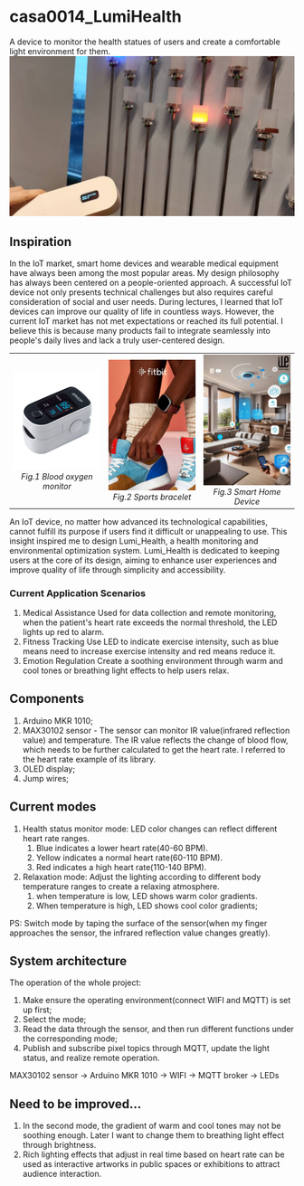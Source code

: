 # casa0014_LumiHealth
A device to monitor the health statues of users and create a comfortable light environment for them.
![LumiHealth Device](images/show.jpg)

## Inspiration
In the IoT market, smart home devices and wearable medical equipment have always been among the most popular areas. My design philosophy has always been centered on a people-oriented approach. A successful IoT device not only presents technical challenges but also requires careful consideration of social and user needs. During lectures, I learned that IoT devices can improve our quality of life in countless ways. However, the current IoT market has not met expectations or reached its full potential. I believe this is because many products fail to integrate seamlessly into people's daily lives and lack a truly user-centered design.

<table>
  <tr>
    <td align="center" width="33%">
      <img src="images/health.jpg" alt="Blood oxygen monitor" width="200"/><br/>
      <em>Fig.1 Blood oxygen monitor</em>
    </td>
    <td align="center" width="33%">
      <img src="images/fit%20monitor.jpg" alt="Sports bracelet" width="200"/><br/>
      <em>Fig.2 Sports bracelet</em>
    </td>
    <td align="center" width="33%">
      <img src="images/smart_home.jpg" alt="Smart Home Device" width="200"/><br/>
      <em>Fig.3 Smart Home Device</em>
    </td>
  </tr>
</table>

An IoT device, no matter how advanced its technological capabilities, cannot fulfill its purpose if users find it difficult or unappealing to use. This insight inspired me to design Lumi_Health, a health monitoring and environmental optimization system. Lumi_Health is dedicated to keeping users at the core of its design, aiming to enhance user experiences and improve quality of life through simplicity and accessibility.

### Current Application Scenarios
1) Medical Assistance
   Used for data collection and remote monitoring, when the patient's heart rate exceeds the normal threshold, the LED lights up red to alarm.
2) Fitness Tracking
   Use LED to indicate exercise intensity, such as blue means need to increase exercise intensity and red means reduce it.
3) Emotion Regulation
   Create a soothing environment through warm and cool tones or breathing light effects to help users relax.

## Components
1) Arduino MKR 1010;
2) MAX30102 sensor - 
   The sensor can monitor IR value(infrared reflection value) and temperature. The IR value reflects the change of blood flow, which needs to be further calculated to get the heart rate. I referred to the heart rate example of its library.
3) OLED display;
4) Jump wires;

## Current modes
1) Health status monitor mode: LED color changes can reflect different heart rate ranges.
   1) Blue indicates a lower heart rate(40-60 BPM).
   2) Yellow indicates a normal heart rate(60-110 BPM).
   3) Red indicates a high heart rate(110-140 BPM).
2) Relaxation mode: Adjust the lighting according to different body temperature ranges to create a relaxing atmosphere.
   1) when temperature is low, LED shows warm color gradients. 
   2) When temperature is high, LED shows cool color gradients;
   
PS: Switch mode by taping the surface of the sensor(when my finger approaches the sensor, the infrared reflection value changes greatly).

## System architecture
The operation of the whole project:
1) Make ensure the operating environment(connect WIFI and MQTT) is set up first;
2) Select the mode;
3) Read the data through the sensor, and then run different functions under the corresponding mode;
4) Publish and subscribe pixel topics through MQTT, update the light status, and realize remote operation.

MAX30102 sensor -> Arduino MKR 1010 -> WIFI -> MQTT broker -> LEDs

## Need to be improved...
1) In the second mode, the gradient of warm and cool tones may not be soothing enough. Later I want to change them to breathing light effect through brightness.
2) Rich lighting effects that adjust in real time based on heart rate can be used as interactive artworks in public spaces or exhibitions to attract audience interaction.
